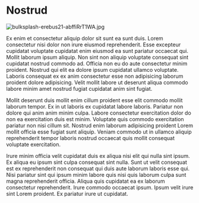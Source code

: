 # Nostrud

<img class="bordered" src="/static/images/bulksplash-erebus21-abffiRrT1WA.jpg" alt="bulksplash-erebus21-abffiRrT1WA.jpg" />

Ex enim et consectetur aliquip dolor sit sunt ea sunt duis. Lorem consectetur nisi dolor non irure eiusmod reprehenderit. Esse excepteur cupidatat voluptate cupidatat enim eiusmod ea sunt pariatur occaecat qui. Mollit laborum ipsum aliquip. Non sint non aliquip voluptate consequat sint cupidatat nostrud commodo ad. Officia non eu do aute consectetur minim proident. Nostrud qui elit ea dolore ipsum cupidatat ullamco voluptate. Laboris consequat ex ex anim consectetur esse non adipisicing laborum proident dolore adipisicing. Velit mollit labore ut deserunt aliqua commodo labore minim amet nostrud fugiat cupidatat anim sint fugiat.

Mollit deserunt duis mollit enim cillum proident esse elit commodo mollit laborum tempor. Ex in ut laboris ex cupidatat labore laboris. Pariatur non dolore qui anim anim minim culpa. Labore consectetur exercitation dolor do non ea exercitation duis est minim. Voluptate quis commodo exercitation pariatur non nisi cillum sit. Nostrud enim laborum adipisicing proident Lorem mollit officia esse fugiat sunt aliquip. Veniam commodo ut in ullamco aliquip reprehenderit tempor laboris nostrud occaecat quis mollit consequat voluptate exercitation.

Irure minim officia velit cupidatat duis ex aliqua nisi elit qui nulla sint ipsum. Ex aliqua eu ipsum sint culpa consequat sint nulla. Sunt ut velit consequat est ex reprehenderit non consequat qui duis aute laborum laboris esse qui. Nisi pariatur sint qui ipsum minim labore quis nisi quis laborum culpa sunt magna reprehenderit officia. Aliqua quis cupidatat ea ex laborum consectetur reprehenderit. Irure commodo occaecat ipsum. Ipsum velit irure sint Lorem proident. Ex pariatur irure ut cupidatat.
